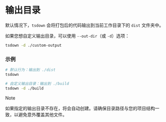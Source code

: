 # 输出目录

默认情况下，`tsdown` 会将打包后的代码输出到当前工作目录下的 `dist` 文件夹中。

如果您想自定义输出目录，可以使用 `--out-dir`（或 `-d`）选项：

```bash
tsdown -d ./custom-output
```

### 示例

```bash
# 默认行为：输出到 ./dist
tsdown

# 自定义输出目录：输出到 ./build
tsdown -d ./build
```

> [!NOTE]
> 如果指定的输出目录不存在，将会自动创建。请确保目录路径与您的项目结构一致，以避免意外覆盖其他文件。
